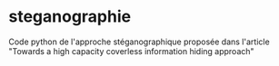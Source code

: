 # steganographie
Code python de l'approche stéganographique proposée dans l'article "Towards a high capacity coverless information hiding approach"
